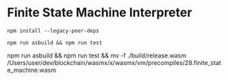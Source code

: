 # Finite State Machine Interpreter

```
npm install --legacy-peer-deps

npm run asbuild && npm run test
```

npm run asbuild && npm run test && mv -f ./build/release.wasm /Users/user/dev/blockchain/wasmx/x/wasmx/vm/precompiles/28.finite_state_machine.wasm

